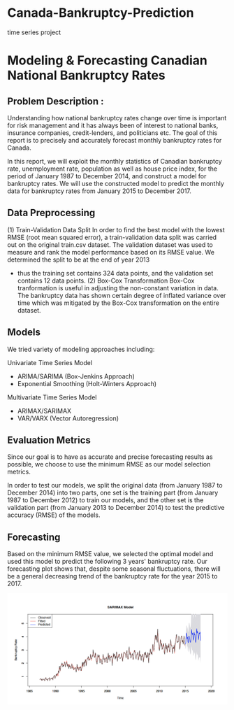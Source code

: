 # Canada-Bankruptcy-Prediction
time series project

# Modeling & Forecasting Canadian National Bankruptcy Rates

## Problem Description :
Understanding how national bankruptcy rates change over time is important for risk management and it has always been of interest to national banks, insurance companies, credit-lenders, and politicians etc. The goal of this report is to precisely and accurately forecast monthly bankruptcy rates for Canada.

In this report, we will exploit the monthly statistics of Canadian bankruptcy rate, unemployment rate, population as well as house price index, for the period of January 1987 to December 2014, and construct a model for bankruptcy rates. We will use the constructed model to predict the monthly data for bankruptcy rates from January 2015 to  December 2017.

## Data Preprocessing
(1) Train-Validation Data Split
In order to find the best model with the lowest RMSE (root mean squared error), a train-validation data
split was carried out on the original train.csv dataset. The validation dataset was used to measure and
rank the model performance based on its RMSE value. We determined the split to be at the end of year 2013
- thus the training set contains 324 data points, and the validation set contains 12 data points.
(2) Box-Cox Transformation
Box-Cox tranformation is useful in adjusting the non-constant variation in data. The bankruptcy data has
shown certain degree of inflated variance over time which was mitigated by the Box-Cox transformation on
the entire dataset.

## Models
We tried variety of modeling approaches including:

Univariate Time Series Model
<ul>
<li> ARIMA/SARIMA (Box-Jenkins Approach) </li>
<li> Exponential Smoothing (Holt-Winters Approach) </li>
</ul>
Multivariate Time Series Model
<ul>
<li> ARIMAX/SARIMAX </li>
<li> VAR/VARX (Vector Autoregression) </li>
</ul>


## Evaluation Metrics
Since our goal is to have as accurate and precise forecasting results as possible, we choose to use the minimum RMSE as our model selection metrics. 

In order to test our models, we split the original data (from January 1987 to December 2014) into two parts, one set is the training part (from January 1987 to December 2012) to train our models, and the other set is the validation part (from January 2013 to December 2014) to test the predictive accuracy (RMSE) of the models.

## Forecasting 
Based on the minimum RMSE value, we selected the optimal model and used this model to predict the following 3 years' bankruptcy rate. Our forecasting plot shows that, despite some seasonal fluctuations, there will be a general decreasing trend of the bankruptcy rate for the year 2015 to 2017.

 ![alt text](https://github.com/JinghuiZhao/Canada-Bankruptcy-Prediction/blob/master/Screen%20Shot%202018-12-26%20at%205.05.51%20PM.png)
 

